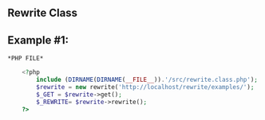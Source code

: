 Rewrite Class
------------


Example #1:
------------
    *PHP FILE*
```php
    <?php
    	include (DIRNAME(DIRNAME(__FILE__)).'/src/rewrite.class.php');
		$rewrite = new rewrite('http://localhost/rewrite/examples/');
		$_GET = $rewrite->get();
		$_REWRITE= $rewrite->rewrite();
    ?>
```